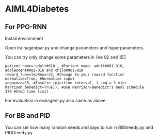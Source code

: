 # AIML4Diabetes

## For PPO-RNN

Install environment

Open trainagentpar.py and change parameters and hyperparameters.

You can try only change some parameters in line 92 and 155
```
patient_name='adult#010', #Patient name: adult#001-010, adolescent#001-010 and child#001-010
reward_fun=stepReward3, #Change to your reward function
normalize=True, #Normalize input
sequence=15, #Insulin injection interval, 1 seq = 3 mins
harrison_benedict=True)), #Use Harrison-Benedict's meal schedule
370 #Step time limit
```

For evaluation in evalagent.py also same as above.

## For BB and PID

You can set how many random seeds and days to run in BBGreedy.py and PIDGreedy.py
